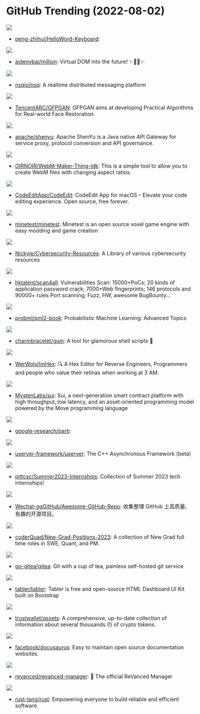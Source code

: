 # GitHub Trending (2022-08-02)

![](https://img.shields.io/badge/C-New%20288-green?style=flat-square&logo=appveyor)
- [peng-zhihui/HelloWord-Keyboard](https://github.com/peng-zhihui/HelloWord-Keyboard): 

![](https://img.shields.io/badge/TypeScript-New%20472-green?style=flat-square&logo=appveyor)
- [aidenybai/million](https://github.com/aidenybai/million): Virtual DOM into the future! ✨🦁🚀✨

![](https://img.shields.io/badge/Go-New%2086-green?style=flat-square&logo=appveyor)
- [nsqio/nsq](https://github.com/nsqio/nsq): A realtime distributed messaging platform

![](https://img.shields.io/badge/Python-New%20221-green?style=flat-square&logo=appveyor)
- [TencentARC/GFPGAN](https://github.com/TencentARC/GFPGAN): GFPGAN aims at developing Practical Algorithms for Real-world Face Restoration.

![](https://img.shields.io/badge/Java-New%2043-green?style=flat-square&logo=appveyor)
- [apache/shenyu](https://github.com/apache/shenyu): Apache ShenYu is a Java native API Gateway for service proxy, protocol conversion and API governance.

![](https://img.shields.io/badge/JavaScript-New%2049-green?style=flat-square&logo=appveyor)
- [OIRNOIR/WebM-Maker-Thing-Idk](https://github.com/OIRNOIR/WebM-Maker-Thing-Idk): This is a simple tool to allow you to create WebM files with changing aspect ratios.

![](https://img.shields.io/badge/Swift-New%20217-green?style=flat-square&logo=appveyor)
- [CodeEditApp/CodeEdit](https://github.com/CodeEditApp/CodeEdit): CodeEdit App for macOS – Elevate your code editing experience. Open source, free forever.

![](https://img.shields.io/badge/C%2B%2B-New%2090-green?style=flat-square&logo=appveyor)
- [minetest/minetest](https://github.com/minetest/minetest): Minetest is an open source voxel game engine with easy modding and game creation

![](https://img.shields.io/badge/none-New%2067-green?style=flat-square&logo=appveyor)
- [Nickyie/Cybersecurity-Resources](https://github.com/Nickyie/Cybersecurity-Resources): A Library of various cybersecurity resources

![](https://img.shields.io/badge/Go-New%20306-green?style=flat-square&logo=appveyor)
- [hktalent/scan4all](https://github.com/hktalent/scan4all): Vulnerabilities Scan: 15000+PoCs; 20 kinds of application password crack; 7000+Web fingerprints; 146 protocols and 90000+ rules Port scanning; Fuzz, HW, awesome BugBounty...

![](https://img.shields.io/badge/none-New%2071-green?style=flat-square&logo=appveyor)
- [probml/pml2-book](https://github.com/probml/pml2-book): Probabilistic Machine Learning: Advanced Topics

![](https://img.shields.io/badge/Go-New%20998-green?style=flat-square&logo=appveyor)
- [charmbracelet/gum](https://github.com/charmbracelet/gum): A tool for glamorous shell scripts 🎀

![](https://img.shields.io/badge/C%2B%2B-New%20593-green?style=flat-square&logo=appveyor)
- [WerWolv/ImHex](https://github.com/WerWolv/ImHex): 🔍 A Hex Editor for Reverse Engineers, Programmers and people who value their retinas when working at 3 AM.

![](https://img.shields.io/badge/Rust-New%2028-green?style=flat-square&logo=appveyor)
- [MystenLabs/sui](https://github.com/MystenLabs/sui): Sui, a next-generation smart contract platform with high throughput, low latency, and an asset-oriented programming model powered by the Move programming language

![](https://img.shields.io/badge/none-New%2088-green?style=flat-square&logo=appveyor)
- [google-research/parti](https://github.com/google-research/parti): 

![](https://img.shields.io/badge/C%2B%2B-New%20114-green?style=flat-square&logo=appveyor)
- [userver-framework/userver](https://github.com/userver-framework/userver): The C++ Asynchronous Framework (beta)

![](https://img.shields.io/badge/Python-New%20119-green?style=flat-square&logo=appveyor)
- [pittcsc/Summer2023-Internships](https://github.com/pittcsc/Summer2023-Internships): Collection of Summer 2023 tech internships!

![](https://img.shields.io/badge/none-New%20156-green?style=flat-square&logo=appveyor)
- [Wechat-ggGitHub/Awesome-GitHub-Repo](https://github.com/Wechat-ggGitHub/Awesome-GitHub-Repo): 收集整理 GitHub 上高质量、有趣的开源项目。

![](https://img.shields.io/badge/none-New%2039-green?style=flat-square&logo=appveyor)
- [coderQuad/New-Grad-Positions-2023](https://github.com/coderQuad/New-Grad-Positions-2023): A collection of New Grad full time roles in SWE, Quant, and PM.

![](https://img.shields.io/badge/Go-New%2077-green?style=flat-square&logo=appveyor)
- [go-gitea/gitea](https://github.com/go-gitea/gitea): Git with a cup of tea, painless self-hosted git service

![](https://img.shields.io/badge/HTML-New%20338-green?style=flat-square&logo=appveyor)
- [tabler/tabler](https://github.com/tabler/tabler): Tabler is free and open-source HTML Dashboard UI Kit built on Bootstrap

![](https://img.shields.io/badge/Go-New%209-green?style=flat-square&logo=appveyor)
- [trustwallet/assets](https://github.com/trustwallet/assets): A comprehensive, up-to-date collection of information about several thousands (!) of crypto tokens.

![](https://img.shields.io/badge/TypeScript-New%20342-green?style=flat-square&logo=appveyor)
- [facebook/docusaurus](https://github.com/facebook/docusaurus): Easy to maintain open source documentation websites.

![](https://img.shields.io/badge/Kotlin-New%2045-green?style=flat-square&logo=appveyor)
- [revanced/revanced-manager](https://github.com/revanced/revanced-manager): 💊 The official ReVanced Manager

![](https://img.shields.io/badge/Rust-New%20140-green?style=flat-square&logo=appveyor)
- [rust-lang/rust](https://github.com/rust-lang/rust): Empowering everyone to build reliable and efficient software.

